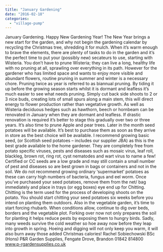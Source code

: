 ```yaml
---
title: "January Gardening"
date: "2016-02-18"
categories: 
  - "village-pump"
---
```


January Gardening. Happy New Gardening Year! The New Year brings a new start for the garden, and why not begin the gardening calendar by recycling the Christmas tree, shredding it for mulch. When it’s warm enough to brave the elements, there are plenty of tasks to do in the garden and it’s the perfect time to put your (possibly new) secateurs to use, starting with Wisteria. You don’t have to prune Wisteria; they can live a long, healthy life with no pruning at all, sprawling over everything in its path. However for the gardener who has limited space and wants to enjoy more visible and abundant flowers, routine pruning in summer and winter is a necessary chore. Pruning twice as year is referred to as biannual pruning. By tiding it up before the growing season starts whilst it is dormant and leafless it’s much easier to see what needs pruning. Simply cut back side shoots to 2 or 3 nice buds, creating lots of small spurs along a main stem, this will direct energy to flower production rather than vegetative growth. As well as Wisteria deciduous hedges such as hawthorn, beech or hornbeam can be renovated in January when they are dormant and leafless. If drastic renovation is required it’s better to stage this gradually over two or three years. It’s also time to prune Apple and pear trees. Later in the month seed potatoes will be available. It’s best to purchase them as soon as they arrive in store as the best choice will be available. I recommend growing basic seed, (or Scottish seed potatoes – includes our supplier JBA) as this is the best grade available to the home gardener. They are completely free from potato specific viruses, pests and diseases such as mosaic virus, leaf roll, blackleg, brown rot, ring rot, cyst nematodes and wart virus to name a few! Certified or CC seeds are a low grade and may still contain a small number of pest and diseases so are best grown in bags or containers and not in the soil. We do not recommend growing ordinary ‘supermarket’ potatoes as these can carry high numbers of bacteria, fungus and eel worm. Once you’ve purchased your seed potatoes, remove them from the net/ bag immediately and place in trays (or egg boxes) eye end up for Chitting. Chitting is the term used for the process of developing shoots on the potato. You should start chitting your seed potatoes six weeks before you intend on planting them outdoors. Also in the vegetable garden, it’s time to start forcing rhubarb. When conditions allow, continue to dig over beds, borders and the vegetable plot. Forking over now not only prepares the soil for planting it helps reduce pests by exposing them to hungry birds. Sadly, many weeds survive the cold weather so hoe away now before they leap into growth in spring. Hoeing and digging will not only keep you warm, it will also burn away those added Christmas calories! Rachel Sobiechowski BSc (Hons) P&R Garden Supplies, Fengate Drove, Brandon 01842 814800 www.p-rgardensupplies.co.uk
